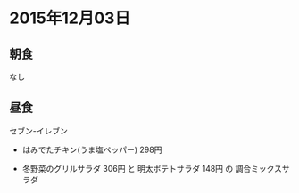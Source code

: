 # 2015年12月03日

## 朝食

なし

## 昼食

セブン-イレブン

* はみでたチキン(うま塩ペッパー) 298円

* 冬野菜のグリルサラダ 306円 と 明太ポテトサラダ 148円 の 調合ミックスサラダ